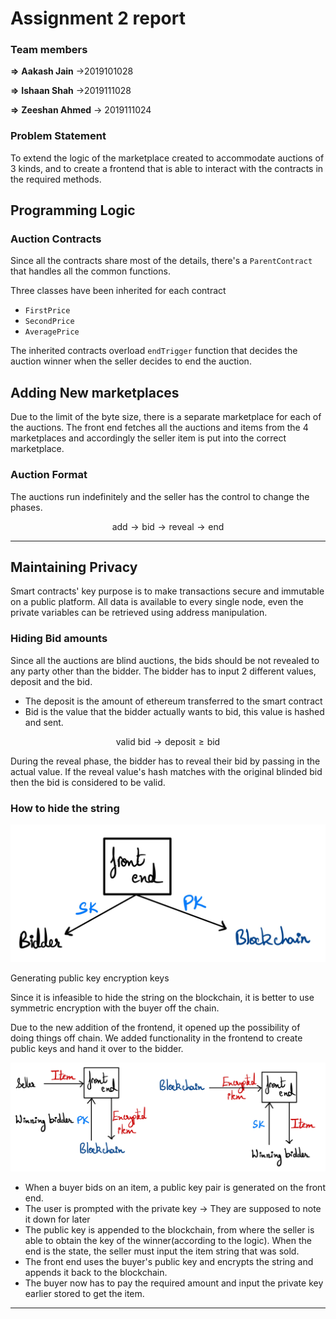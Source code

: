 # Assignment 2 report

### Team members

**⇒** **Aakash Jain** →2019101028

**⇒** **Ishaan Shah** →2019111028

**⇒** **Zeeshan Ahmed** → 2019111024

### Problem Statement

To extend the logic of the marketplace created to accommodate auctions of 3 kinds, and to create a frontend that is able to interact with the contracts in the required methods.

## Programming Logic

### Auction Contracts

Since all the contracts share most of the details, there's a `ParentContract` that handles all the common functions.

Three classes have been inherited for each contract

- `FirstPrice`
- `SecondPrice`
- `AveragePrice`

The inherited contracts overload `endTrigger` function that decides the auction winner when the seller decides to end the auction.

## Adding New marketplaces

Due to the limit of the byte size, there is a separate marketplace for each of the auctions. The front end fetches all the auctions and items from the $4$ marketplaces and accordingly the seller item is put into the correct marketplace.

### Auction Format

The auctions run indefinitely and the seller has the control to change the phases.

$$\text{add} \rightarrow \text{bid} \rightarrow \text{reveal} \rightarrow \text{end}$$

---

## Maintaining Privacy

Smart contracts' key purpose is to make transactions secure and immutable on a public platform. All data is available to every single node, even the private variables can be retrieved using address manipulation.

### Hiding Bid amounts

Since all the auctions are blind auctions, the bids should be not revealed to any party other than the bidder.  The bidder has to input $2$ different values, deposit and the bid.

- The deposit is the amount of ethereum transferred to the smart contract
- Bid is the value that the bidder actually wants to bid, this value is hashed and sent.

$$\text{valid bid} \rightarrow\text{deposit} \geq \text{bid}$$

During the reveal phase, the bidder has to reveal their bid by passing in the actual value. If the reveal value's hash matches with the original blinded bid then the bid is considered to be valid.

### How to hide the string

![Untitled](assets/Untitled.png)

Generating public key encryption keys

Since it is infeasible to hide the string on the blockchain, it is better to use symmetric encryption with the buyer off the chain.

Due to the new addition of the frontend, it opened up the possibility of doing things off chain. We added functionality in the frontend to create public keys and hand it over to the bidder.

![Untitled](assets/Untitled%201.png)

- When a buyer bids on an item, a public key pair is generated on the front end.
- The user is prompted with the private key → They are supposed to note it down for later
- The public key is appended to the blockchain, from where the seller is able to obtain the key of the winner(according to the logic). When the $\text{end}$ is the state, the seller must input the item string that was sold.
- The front end uses the buyer's public key and encrypts the string and appends it back to the blockchain.
- The buyer now has to pay the required amount and input the private key earlier stored to get the item.

---
